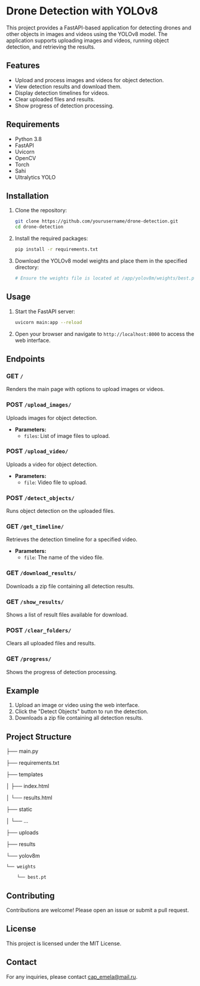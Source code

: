 # Drone Detection with YOLOv8

This project provides a FastAPI-based application for detecting drones and other objects in images and videos using the YOLOv8 model. The application supports uploading images and videos, running object detection, and retrieving the results.

## Features

- Upload and process images and videos for object detection.
- View detection results and download them.
- Display detection timelines for videos.
- Clear uploaded files and results.
- Show progress of detection processing.

## Requirements

- Python 3.8
- FastAPI
- Uvicorn
- OpenCV
- Torch
- Sahi
- Ultralytics YOLO

## Installation

1. Clone the repository:

    ```sh
    git clone https://github.com/yourusername/drone-detection.git
    cd drone-detection
    ```

2. Install the required packages:

    ```sh
    pip install -r requirements.txt
    ```

3. Download the YOLOv8 model weights and place them in the specified directory:

    ```sh
    # Ensure the weights file is located at /app/yolov8m/weights/best.pt
    ```

## Usage

1. Start the FastAPI server:

    ```sh
    uvicorn main:app --reload
    ```

2. Open your browser and navigate to `http://localhost:8000` to access the web interface.

## Endpoints

### GET `/`

Renders the main page with options to upload images or videos.

### POST `/upload_images/`

Uploads images for object detection.

- **Parameters:**
  - `files`: List of image files to upload.

### POST `/upload_video/`

Uploads a video for object detection.

- **Parameters:**
  - `file`: Video file to upload.

### POST `/detect_objects/`

Runs object detection on the uploaded files.

### GET `/get_timeline/`

Retrieves the detection timeline for a specified video.

- **Parameters:**
  - `file`: The name of the video file.

### GET `/download_results/`

Downloads a zip file containing all detection results.

### GET `/show_results/`

Shows a list of result files available for download.

### POST `/clear_folders/`

Clears all uploaded files and results.

### GET `/progress/`

Shows the progress of detection processing.

## Example

1. Upload an image or video using the web interface.
2. Click the "Detect Objects" button to run the detection.
3. Downloads a zip file containing all detection results.

## Project Structure

├── main.py

├── requirements.txt

├── templates

│   ├── index.html

│   └── results.html

├── static

│   └── ...

├── uploads

├── results

└── yolov8m

    └── weights
    
        └── best.pt
        
## Contributing

Contributions are welcome! Please open an issue or submit a pull request.

## License

This project is licensed under the MIT License.

## Contact

For any inquiries, please contact cap_emela@mail.ru.
